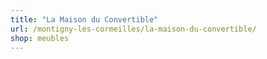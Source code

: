 ```yaml
---
title: "La Maison du Convertible"
url: /montigny-les-cormeilles/la-maison-du-convertible/
shop: meubles
---
```

